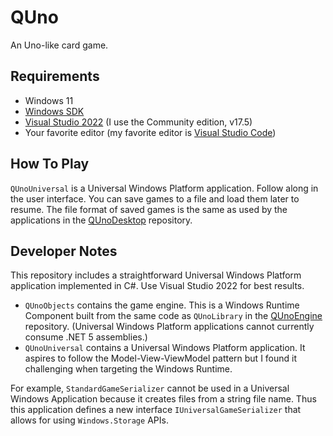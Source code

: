 # QUno

An Uno-like card game.

## Requirements

* Windows 11
* [Windows SDK](https://developer.microsoft.com/en-US/windows/downloads/windows-sdk/)
* [Visual Studio 2022](https://visualstudio.microsoft.com/) (I use the Community edition, v17.5)
* Your favorite editor (my favorite editor is [Visual Studio Code](https://code.visualstudio.com/))

## How To Play

`QUnoUniversal` is a Universal Windows Platform application. Follow along in the user interface. 
You can save games to a file and load them later to resume. The file format of saved games is the 
same as used by the applications in the [QUnoDesktop](https://github.com/rdeetz/QUnoDesktop) repository.

## Developer Notes

This repository includes a straightforward Universal Windows Platform application 
implemented in C#. Use Visual Studio 2022 for best results.

* `QUnoObjects` contains the game engine. This is a Windows Runtime Component built from 
the same code as `QUnoLibrary` in the [QUnoEngine](https://github.com/rdeetz/QUnoEngine) repository. 
(Universal Windows Platform applications cannot currently consume .NET 5 assemblies.)
* `QUnoUniversal` contains a Universal Windows Platform application. It aspires 
to follow the Model-View-ViewModel pattern but I found it challenging when targeting the 
Windows Runtime.

For example, `StandardGameSerializer` cannot be used in a Universal Windows Application 
because it creates files from a string file name. Thus this application defines a new 
interface `IUniversalGameSerializer` that allows for using `Windows.Storage` APIs.
